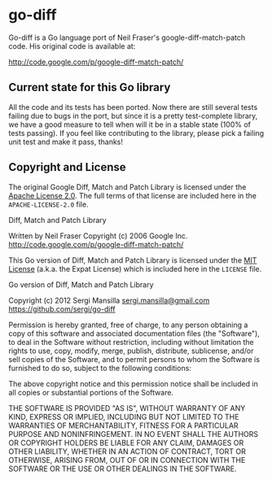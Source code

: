 go-diff
=======

Go-diff is a Go language port of Neil Fraser's google-diff-match-patch code. His original code is available at:

http://code.google.com/p/google-diff-match-patch/

Current state for this Go library
---------------------------------

All the code and its tests has been ported. Now there are still several tests failing due to bugs in the port, but since it is a pretty test-complete library, we have a good measure to tell when will it be in a stable state (100% of tests passing). If you feel like contributing to the library, please pick a failing unit test and make it pass, thanks!

Copyright and License
---------------------

The original Google Diff, Match and Patch Library is licensed under
the [Apache License 2.0](http://www.apache.org/licenses/LICENSE-2.0).
The full terms of that license are included here in the
`APACHE-LICENSE-2.0` file.

Diff, Match and Patch Library

  Written by Neil Fraser
  Copyright (c) 2006 Google Inc.
  <http://code.google.com/p/google-diff-match-patch/>

This Go version of Diff, Match and Patch Library is licensed under
the [MIT License](http://www.opensource.org/licenses/MIT) (a.k.a.
the Expat License) which is included here in the `LICENSE` file.

Go version of Diff, Match and Patch Library

  Copyright (c) 2012 Sergi Mansilla <sergi.mansilla@gmail.com>
  <https://github.com/sergi/go-diff>

Permission is hereby granted, free of charge, to any person obtaining a copy of this software and associated documentation files (the "Software"), to deal in the Software without restriction, including without limitation the rights to use, copy, modify, merge, publish, distribute, sublicense, and/or sell copies of the Software, and to permit persons to whom the Software is furnished to do so, subject to the following conditions:

The above copyright notice and this permission notice shall be included in all copies or substantial portions of the Software.

THE SOFTWARE IS PROVIDED "AS IS", WITHOUT WARRANTY OF ANY KIND, EXPRESS OR IMPLIED, INCLUDING BUT NOT LIMITED TO THE WARRANTIES OF MERCHANTABILITY, FITNESS FOR A PARTICULAR PURPOSE AND NONINFRINGEMENT. IN NO EVENT SHALL THE AUTHORS OR COPYRIGHT HOLDERS BE LIABLE FOR ANY CLAIM, DAMAGES OR OTHER LIABILITY, WHETHER IN AN ACTION OF CONTRACT, TORT OR OTHERWISE, ARISING FROM, OUT OF OR IN CONNECTION WITH THE SOFTWARE OR THE USE OR OTHER DEALINGS IN THE SOFTWARE.